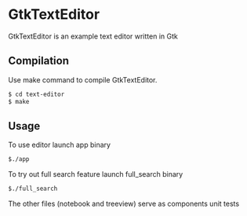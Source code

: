 # GtkTextEditor

GtkTextEditor is an example text editor written in Gtk

## Compilation

Use make command to compile GtkTextEditor.

```bash
$ cd text-editor
$ make
```

## Usage

To use editor launch app binary
```bash
$./app
```

To try out full search feature launch full_search binary
```bash
$./full_search
```

The other files (notebook and treeview) serve as components unit tests

